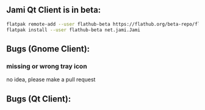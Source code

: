 
## Jami Qt Client is in beta:
```sh
flatpak remote-add --user flathub-beta https://flathub.org/beta-repo/flathub-beta.flatpakrepo
flatpak install --user flathub-beta net.jami.Jami
```


## Bugs (Gnome Client):

### missing or wrong tray icon
no idea, please make a pull request


## Bugs (Qt Client):

